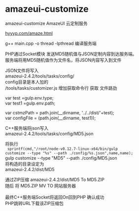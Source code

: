 # amazeui-customize
amazeui-customize
AmazeUI 云定制服务


<a href="http://www.hyyyp.com/amaze.html" target="_Blank" >hyyyp.com/amaze.html</a>


g++ main.cpp -o thread -lpthread 编译服务端 <br>

PHP通过Socket模块 发送MD5随机值与JSON定制内容到达服务端。<br> 
服务端将用MD5随机值作为文件名，将JSON内容写入到文件<br>

JSON文件将写入<br>
amazeui-2.4.2/tools/tasks/config/     <br>
config目录是本人加的 <br>
/tools/tasks/customizer.js 增加获取命令行 获取 文件路劲 <br>

var test =gulp.env.type;<br>
var test1 =gulp.env.path;  <br>

var cstmzPath = path.join(__dirname, '../../dist/'+test);<br>
var configFile = (path.join(__dirname, test1));<br>


C++服务端将json写入<br>
amazeui-2.4.2/tools/tasks/config/MD5.json<br>

将执行<br>
<code>
sprintf(cmd,"/root/node-v0.12.7-linux-x64/bin/gulp customize --type \"%s\" --path ./config/%s.json",name,name);
</code>
<br>
gulp customize --type \"MD5\" --path ./config/MD5.json<br>
将构造的目录设定为<br>
amazeui-2.4.2/dist/MD5<br>

通过ZIP压缩 amazeui-2.4.2/dist/MD5  To  MD5.ZIP<br>
随后 将 MD5.ZIP  MV TO  网站服务器 <br>
<br>
最终C++服务端Socket将返回On回到PHP 确认成功<br>
PHP跳转URL下载该ZIP压缩包<br>
